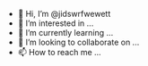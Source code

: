 - 👋 Hi, I’m @jidswrfwewett
- 👀 I’m interested in ...
- 🌱 I’m currently learning ...
- 💞️ I’m looking to collaborate on ...
- 📫 How to reach me ...

<!---
jidswrfwewett/jidswrfwewett is a ✨ special ✨ repository because its `README.md` (this file) appears on your GitHub profile.
You can click the Preview link to take a look at your changes.
--->
